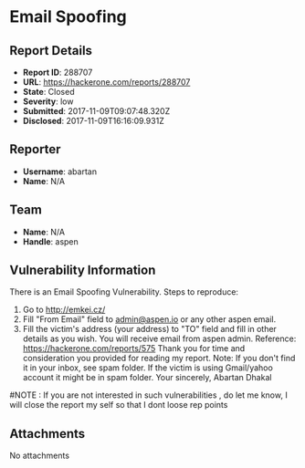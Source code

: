 # Email Spoofing

## Report Details
- **Report ID**: 288707
- **URL**: https://hackerone.com/reports/288707
- **State**: Closed
- **Severity**: low
- **Submitted**: 2017-11-09T09:07:48.320Z
- **Disclosed**: 2017-11-09T16:16:09.931Z

## Reporter
- **Username**: abartan
- **Name**: N/A

## Team
- **Name**: N/A
- **Handle**: aspen

## Vulnerability Information
There is an Email Spoofing Vulnerability.
Steps to reproduce:
1) Go to http://emkei.cz/
2) Fill "From Email" field to admin@aspen.io or any other aspen email.
3) Fill the victim's address (your address) to "TO" field and fill in other details as you wish.
You will receive email from aspen admin. 
Reference:
https://hackerone.com/reports/575
Thank you for time and consideration you provided for reading my report.
Note: If you don't find it in your inbox, see spam folder. If the victim is using Gmail/yahoo account it might be in spam folder.
Your sincerely,
Abartan Dhakal

#NOTE : If you are not interested in such vulnerabilities , do let me know, I will close the report my self so that I dont loose rep points

## Attachments
No attachments

